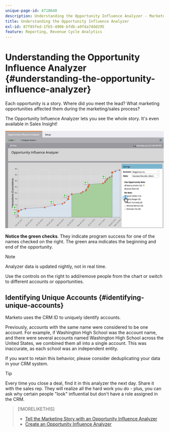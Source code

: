 ```yaml
---
unique-page-id: 4718648
description: Understanding the Opportunity Influence Analyzer - Marketo Docs - Product Documentation
title: Understanding the Opportunity Influence Analyzer
exl-id: 87f85fed-1fb5-4906-bfdb-a9fda7ddd295
feature: Reporting, Revenue Cycle Analytics
---
```

# Understanding the Opportunity Influence Analyzer {#understanding-the-opportunity-influence-analyzer}

Each opportunity is a story. Where did you meet the lead? What marketing opportunities affected them during the marketing/sales process?

The Opportunity Influence Analyzer lets you see the whole story. It's even available in Sales Insight!

![](assets/image2015-6-23-14-3a43-3a35-1.png)

**Notice the green checks**. They indicate program success for one of the names checked on the right. The green area indicates the beginning and end of the opportunity.

>[!NOTE]
>
>Analyzer data is updated nightly, not in real time.

Use the controls on the right to add/remove people from the chart or switch to different accounts or opportunities.

## Identifying Unique Accounts {#identifying-unique-accounts}

Marketo uses the CRM ID to uniquely identify accounts.

Previously, accounts with the same name were considered to be one account. For example, if Washington High School was the account name, and there were several accounts named Washington High School across the United States, we combined them all into a single account. This was inaccurate, as each school was an independent entity.

If you want to retain this behavior, please consider deduplicating your data in your CRM system.

>[!TIP]
>
>Every time you close a deal, find it in this analyzer the next day. Share it with the sales rep. They will realize all the hard work you do - plus, you can ask why certain people "look" influential but don't have a role assigned in the CRM.

>[!MORELIKETHIS]
>
>* [Tell the Marketing Story with an Opportunity Influence Analyzer](/help/marketo/product-docs/reporting/revenue-cycle-analytics/opportunity-influence-analyzer/tell-the-marketing-story-with-an-opportunity-influence-analyzer.md)
>* [Create an Opportunity Influence Analyzer](/help/marketo/product-docs/reporting/revenue-cycle-analytics/opportunity-influence-analyzer/create-an-opportunity-influence-analyzer.md)
